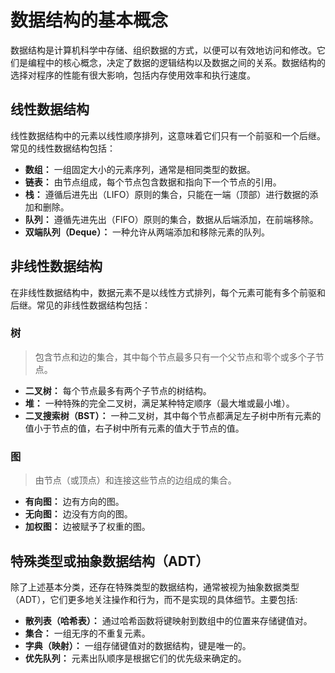 # 数据结构的基本概念

数据结构是计算机科学中存储、组织数据的方式，以便可以有效地访问和修改。它们是编程中的核心概念，决定了数据的逻辑结构以及数据之间的关系。数据结构的选择对程序的性能有很大影响，包括内存使用效率和执行速度。

## 线性数据结构

线性数据结构中的元素以线性顺序排列，这意味着它们只有一个前驱和一个后继。常见的线性数据结构包括：

- **数组：** 一组固定大小的元素序列，通常是相同类型的数据。
- **链表：** 由节点组成，每个节点包含数据和指向下一个节点的引用。
- **栈：** 遵循后进先出（LIFO）原则的集合，只能在一端（顶部）进行数据的添加和删除。
- **队列：** 遵循先进先出（FIFO）原则的集合，数据从后端添加，在前端移除。
- **双端队列（Deque）：** 一种允许从两端添加和移除元素的队列。


## 非线性数据结构

在非线性数据结构中，数据元素不是以线性方式排列，每个元素可能有多个前驱和后继。常见的非线性数据结构包括：

### 树
> 包含节点和边的集合，其中每个节点最多只有一个父节点和零个或多个子节点。

  - **二叉树：** 每个节点最多有两个子节点的树结构。
  - **堆：** 一种特殊的完全二叉树，满足某种特定顺序（最大堆或最小堆）。
  - **二叉搜索树（BST）：** 一种二叉树，其中每个节点都满足左子树中所有元素的值小于节点的值，右子树中所有元素的值大于节点的值。

### 图
> 由节点（或顶点）和连接这些节点的边组成的集合。
  - **有向图：** 边有方向的图。
  - **无向图：** 边没有方向的图。
  - **加权图：** 边被赋予了权重的图。


## 特殊类型或抽象数据结构（ADT）

除了上述基本分类，还存在特殊类型的数据结构，通常被视为抽象数据类型（ADT），它们更多地关注操作和行为，而不是实现的具体细节。主要包括:

- **散列表（哈希表）：** 通过哈希函数将键映射到数组中的位置来存储键值对。
- **集合：** 一组无序的不重复元素。
- **字典（映射）：** 一组存储键值对的数据结构，键是唯一的。
- **优先队列：** 元素出队顺序是根据它们的优先级来确定的。